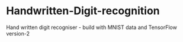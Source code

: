 # Handwritten-Digit-recognition
Hand written digit recogniser - build with MNIST data and TensorFlow version-2
